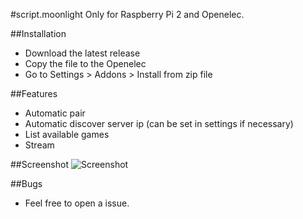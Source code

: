 #script.moonlight
Only for Raspberry Pi 2 and Openelec.

##Installation
- Download the latest release
- Copy the file to the Openelec
- Go to Settings > Addons > Install from zip file

##Features
- Automatic pair
- Automatic discover server ip (can be set in settings if necessary)
- List available games
- Stream

##Screenshot
![Screenshot](http://dead.github.io/images/moonlight-openelec.png "Screenshot")

##Bugs
- Feel free to open a issue.
